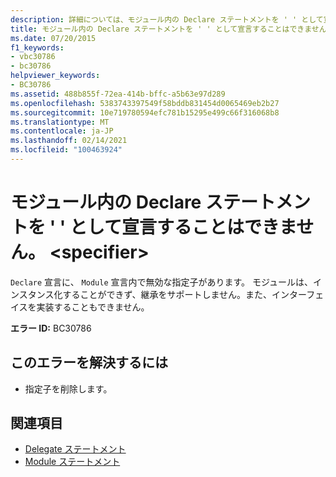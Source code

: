 ```yaml
---
description: 詳細については、モジュール内の Declare ステートメントを ' ' として宣言することはできません。 <specifier>
title: モジュール内の Declare ステートメントを ' ' として宣言することはできません。 <specifier>
ms.date: 07/20/2015
f1_keywords:
- vbc30786
- bc30786
helpviewer_keywords:
- BC30786
ms.assetid: 488b855f-72ea-414b-bffc-a5b63e97d289
ms.openlocfilehash: 5383743397549f58bddb831454d0065469eb2b27
ms.sourcegitcommit: 10e719780594efc781b15295e499c66f316068b8
ms.translationtype: MT
ms.contentlocale: ja-JP
ms.lasthandoff: 02/14/2021
ms.locfileid: "100463924"
---
```

# <a name="declare-statements-in-a-module-cannot-be-declared-specifier"></a>モジュール内の Declare ステートメントを ' ' として宣言することはできません。 \<specifier>

`Declare` 宣言に、 `Module` 宣言内で無効な指定子があります。 モジュールは、インスタンス化することができず、継承をサポートしません。また、インターフェイスを実装することもできません。  
  
 **エラー ID:** BC30786  
  
## <a name="to-correct-this-error"></a>このエラーを解決するには  
  
- 指定子を削除します。  
  
## <a name="see-also"></a>関連項目

- [Delegate ステートメント](../language-reference/statements/delegate-statement.md)
- [Module ステートメント](../language-reference/statements/module-statement.md)
